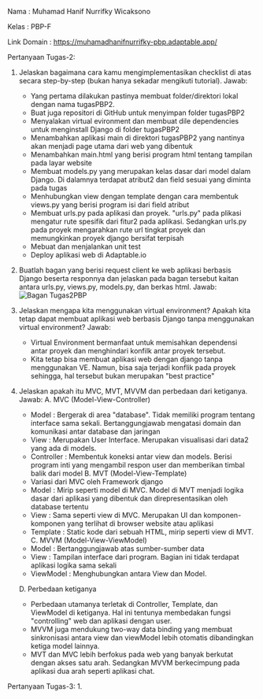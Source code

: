 Nama          : Muhamad Hanif Nurrifky Wicaksono

Kelas         : PBP-F

Link Domain   : https://muhamadhanifnurrifky-pbp.adaptable.app/

Pertanyaan Tugas-2:
1. Jelaskan bagaimana cara kamu mengimplementasikan checklist di atas secara step-by-step (bukan hanya sekadar mengikuti tutorial).
   Jawab:
   - Yang pertama dilakukan pastinya membuat folder/direktori lokal dengan nama tugasPBP2.
   - Buat juga repositori di GitHub untuk menyimpan folder tugasPBP2
   - Menyalakan virtual evironment dan membuat dile dependencies untuk menginstall Django di folder tugasPBP2
   - Menambahkan aplikasi main di direktori tugasPBP2 yang nantinya akan menjadi page utama dari web yang dibentuk
   - Menambahkan main.html yang berisi program html tentang tampilan pada layar website
   - Membuat models.py yang merupakan kelas dasar dari model dalam Django. Di dalamnya terdapat atribut2 dan field sesuai yang diminta pada tugas
   - Menhubungkan view dengan template dengan cara membentuk views.py yang berisi program isi dari field atribut
   - Membuat urls.py pada aplikasi dan proyek. "urls.py" pada plikasi mengatur rute spesifik dari fitur2 pada aplikasi. Sedangkan urls.py pada proyek mengarahkan rute url tingkat proyek dan memungkinkan proyek django bersifat terpisah
   - Mebuat dan menjalankan unit test
   - Deploy aplikasi web di Adaptable.io
   
3. Buatlah bagan yang berisi request client ke web aplikasi berbasis Django beserta responnya dan jelaskan pada bagan tersebut kaitan antara urls.py, views.py, models.py, dan berkas html.
   Jawab:
   ![Bagan Tugas2PBP](https://github.com/HanifRifky/TugasPBP2/assets/114400903/d8efca74-aea7-4ca9-9a5b-2b7ba381954c)
   
4. Jelaskan mengapa kita menggunakan virtual environment? Apakah kita tetap dapat membuat aplikasi web berbasis Django tanpa menggunakan virtual environment?
   Jawab:
   - Virtual Environment bermanfaat untuk memisahkan dependensi antar proyek dan menghindari konfilk antar proyek tersebut.
   - Kita tetap bisa membuat aplikasi web dengan django tanpa menggunakan VE. Namun, bisa saja terjadi konflik pada proyek sehingga, hal tersebut bukan merupakan "best practice"
     
5. Jelaskan apakah itu MVC, MVT, MVVM dan perbedaan dari ketiganya.
   Jawab:
   A. MVC (Model-View-Controller)
      - Model       : Bergerak di area "database". Tidak memiliki program tentang interface sama sekali. Bertanggungjawab mengatasi domain dan komunikasi antar database dan jaringan
      - View        : Merupakan User Interface. Merupakan visualisasi dari data2 yang ada di models.
      - Controller  : Membentuk koneksi antar view dan models. Berisi program inti yang mengambil respon user dan memberikan timbal balik dari model
   B. MVT (Model-View-Template)
      - Variasi dari MVC oleh Framework django
      - Model       : Mirip seperti model di MVC. Model di MVT menjadi logika dasar dari aplikasi yang dibentuk dan direpresentasikan oleh database tertentu
      - View        : Sama seperti view di MVC. Merupakan UI dan komponen-komponen yang terlihat di browser website atau aplikasi
      - Template    : Static kode dari sebuah HTML, mirip seperti view di MVT.
   C. MVVM (Model-View-ViewModel)
      - Model       : Bertanggungjawab atas sumber-sumber data
      - View        : Tampilan interface dari program. Bagian ini tidak terdapat aplikasi logika sama sekali
      - ViewModel   : Menghubungkan antara View dan Model.
  
   D. Perbedaan ketiganya
      - Perbedaan utamanya terletak di Controller, Template, dan ViewModel di ketiganya. Hal ini tentunya membedakan fungsi "controlling" web dan aplikasi dengan user.
      - MVVM juga mendukung two-way data binding yang membuat sinkronisasi antara view dan viewModel lebih otomatis dibandingkan ketiga model lainnya.
      - MVT dan MVC lebih berfokus pada web yang banyak berkutat dengan akses satu arah. Sedangkan MVVM berkecimpung pada aplikasi dua arah seperti aplikasi chat.
  
Pertanyaan Tugas-3:
1. 
   
      
